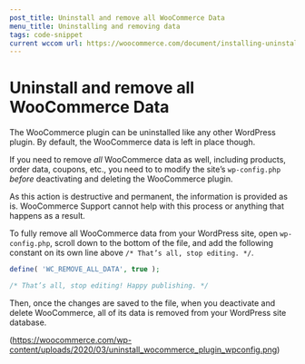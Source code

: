 ```yaml
---
post_title: Uninstall and remove all WooCommerce Data
menu_title: Uninstalling and removing data
tags: code-snippet
current wccom url: https://woocommerce.com/document/installing-uninstalling-woocommerce/#uninstalling-woocommerce
---
```


# Uninstall and remove all WooCommerce Data

The WooCommerce plugin can be uninstalled like any other WordPress plugin. By default, the WooCommerce data is left in place though. 

If you need to remove *all* WooCommerce data as well, including products, order data, coupons, etc., you need to to modify the site’s `wp-config.php` *before* deactivating and deleting the WooCommerce plugin.

As this action is destructive and permanent, the information is provided as is. WooCommerce Support cannot help with this process or anything that happens as a result. 

To fully remove all WooCommerce data from your WordPress site, open `wp-config.php`, scroll down to the bottom of the file, and add the following constant on its own line above `/* That’s all, stop editing. */`.

```php
define( 'WC_REMOVE_ALL_DATA', true );

/* That’s all, stop editing! Happy publishing. */ 
```

Then, once the changes are saved to the file, when you deactivate and delete WooCommerce, all of its data is removed from your WordPress site database.

(https://woocommerce.com/wp-content/uploads/2020/03/uninstall_wocommerce_plugin_wpconfig.png)
